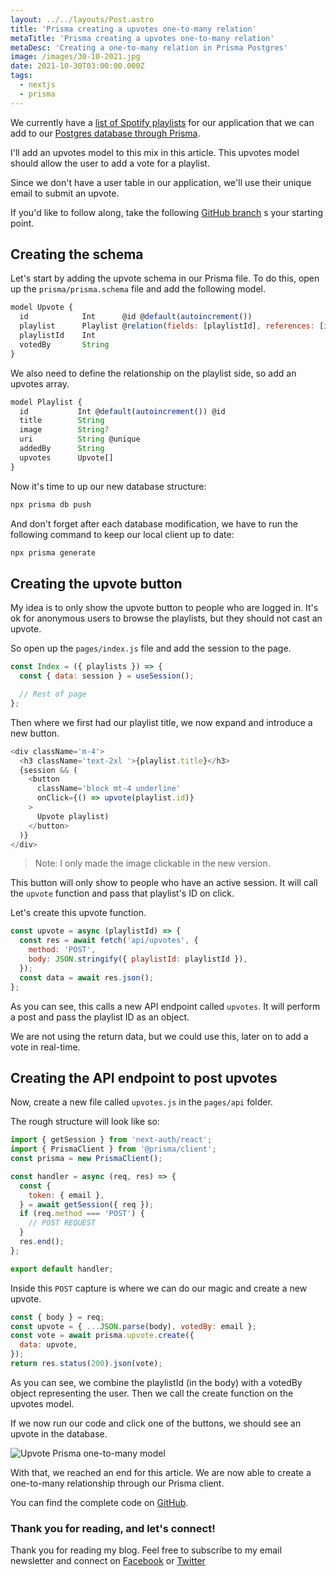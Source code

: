 ```yaml
---
layout: ../../layouts/Post.astro
title: 'Prisma creating a upvotes one-to-many relation'
metaTitle: 'Prisma creating a upvotes one-to-many relation'
metaDesc: 'Creating a one-to-many relation in Prisma Postgres'
image: /images/30-10-2021.jpg
date: 2021-10-30T03:00:00.000Z
tags:
  - nextjs
  - prisma
---
```


We currently have a [list of Spotify playlists](https://daily-dev-tips.com/posts/static-playlist-website-with-nextjs-and-prisma/) for our application that we can add to our [Postgres database through Prisma](https://daily-dev-tips.com/posts/nextjs-posting-data-to-postgres-through-prisma/).

I'll add an upvotes model to this mix in this article. This upvotes model should allow the user to add a vote for a playlist.

Since we don't have a user table in our application, we'll use their unique email to submit an upvote.

If you'd like to follow along, take the following [GitHub branch](https://github.com/rebelchris/next-spotify-login/tree/static-website) s your starting point.

## Creating the schema

Let's start by adding the upvote schema in our Prisma file. To do this, open up the `prisma/prisma.schema` file and add the following model.

```js
model Upvote {
  id            Int      @id @default(autoincrement())
  playlist      Playlist @relation(fields: [playlistId], references: [id])
  playlistId    Int
  votedBy       String
}
```

We also need to define the relationship on the playlist side, so add an upvotes array.

```js
model Playlist {
  id           Int @default(autoincrement()) @id
  title        String
  image        String?
  uri          String @unique
  addedBy      String
  upvotes      Upvote[]
}
```

Now it's time to up our new database structure:

```bash
npx prisma db push
```

And don't forget after each database modification, we have to run the following command to keep our local client up to date:

```bash
npx prisma generate
```

## Creating the upvote button

My idea is to only show the upvote button to people who are logged in.
It's ok for anonymous users to browse the playlists, but they should not cast an upvote.

So open up the `pages/index.js` file and add the session to the page.

```js
const Index = ({ playlists }) => {
  const { data: session } = useSession();

  // Rest of page
};
```

Then where we first had our playlist title, we now expand and introduce a new button.

```js
<div className='m-4'>
  <h3 className='text-2xl '>{playlist.title}</h3>
  {session && (
    <button
      className='block mt-4 underline'
      onClick={() => upvote(playlist.id)}
    >
      Upvote playlist)
    </button>
  )}
</div>
```

> Note: I only made the image clickable in the new version.

This button will only show to people who have an active session.
It will call the `upvote` function and pass that playlist's ID on click.

Let's create this upvote function.

```js
const upvote = async (playlistId) => {
  const res = await fetch('api/upvotes', {
    method: 'POST',
    body: JSON.stringify({ playlistId: playlistId }),
  });
  const data = await res.json();
};
```

As you can see, this calls a new API endpoint called `upvotes`. It will perform a post and pass the playlist ID as an object.

We are not using the return data, but we could use this, later on to add a vote in real-time.

## Creating the API endpoint to post upvotes

Now, create a new file called `upvotes.js` in the `pages/api` folder.

The rough structure will look like so:

```js
import { getSession } from 'next-auth/react';
import { PrismaClient } from '@prisma/client';
const prisma = new PrismaClient();

const handler = async (req, res) => {
  const {
    token: { email },
  } = await getSession({ req });
  if (req.method === 'POST') {
    // POST REQUEST
  }
  res.end();
};

export default handler;
```

Inside this `POST` capture is where we can do our magic and create a new upvote.

```js
const { body } = req;
const upvote = { ...JSON.parse(body), votedBy: email };
const vote = await prisma.upvote.create({
  data: upvote,
});
return res.status(200).json(vote);
```

As you can see, we combine the playlistId (in the body) with a votedBy object representing the user.
Then we call the create function on the upvotes model.

If we now run our code and click one of the buttons, we should see an upvote in the database.

![Upvote Prisma one-to-many model](https://cdn.hashnode.com/res/hashnode/image/upload/v1634710413072/yMcA-tPbY.png)

With that, we reached an end for this article. We are now able to create a one-to-many relationship through our Prisma client.

You can find the complete code on [GitHub](https://github.com/rebelchris/next-spotify-login/tree/upvote-relation).

### Thank you for reading, and let's connect!

Thank you for reading my blog. Feel free to subscribe to my email newsletter and connect on [Facebook](https://www.facebook.com/DailyDevTipsBlog) or [Twitter](https://twitter.com/DailyDevTips1)
